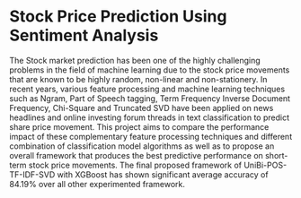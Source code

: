 # Stock Price Prediction Using Sentiment Analysis

The Stock market prediction has been one of the highly challenging problems 
in the field of machine learning due to the stock price movements that are known to be 
highly random, non-linear and non-stationery. In recent years, various feature 
processing and machine learning techniques such as Ngram, Part of Speech tagging, 
Term Frequency Inverse Document Frequency, Chi-Square and Truncated SVD have 
been applied on news headlines and online investing forum threads in text 
classification to predict share price movement. This project aims to compare the 
performance impact of these complementary feature processing techniques and 
different combination of classification model algorithms as well as to propose an 
overall framework that produces the best predictive performance on short-term stock 
price movements. The final proposed framework of UniBi-POS-TF-IDF-SVD with 
XGBoost has shown significant average accuracy of 84.19% over all other 
experimented framework. 
